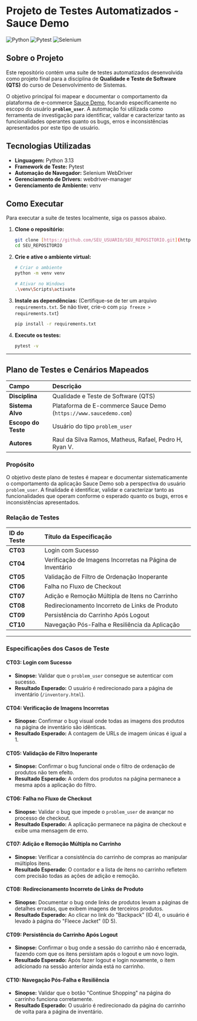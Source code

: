 # Projeto de Testes Automatizados - Sauce Demo

![Python](https://img.shields.io/badge/Python-3776AB?style=for-the-badge&logo=python&logoColor=white)
![Pytest](https://img.shields.io/badge/Pytest-0A9EDC?style=for-the-badge&logo=pytest&logoColor=white)
![Selenium](https://img.shields.io/badge/Selenium-43B02A?style=for-the-badge&logo=selenium&logoColor=white)

## Sobre o Projeto

Este repositório contém uma suíte de testes automatizados desenvolvida como projeto final para a disciplina de **Qualidade e Teste de Software (QTS)** do curso de Desenvolvimento de Sistemas.

O objetivo principal foi mapear e documentar o comportamento da plataforma de e-commerce [Sauce Demo](https://www.saucedemo.com), focando especificamente no escopo do usuário **`problem_user`**. A automação foi utilizada como ferramenta de investigação para identificar, validar e caracterizar tanto as funcionalidades operantes quanto os bugs, erros e inconsistências apresentados por este tipo de usuário.

## Tecnologias Utilizadas

* **Linguagem:** Python 3.13
* **Framework de Teste:** Pytest
* **Automação de Navegador:** Selenium WebDriver
* **Gerenciamento de Drivers:** webdriver-manager
* **Gerenciamento de Ambiente:** venv

## Como Executar

Para executar a suíte de testes localmente, siga os passos abaixo.

1.  **Clone o repositório:**
    ```bash
    git clone [https://github.com/SEU_USUARIO/SEU_REPOSITORIO.git](https://github.com/SEU_USUARIO/SEU_REPOSITORIO.git)
    cd SEU_REPOSITORIO
    ```

2.  **Crie e ative o ambiente virtual:**
    ```bash
    # Criar o ambiente
    python -m venv venv

    # Ativar no Windows
    .\venv\Scripts\activate
    ```

3.  **Instale as dependências:**
    (Certifique-se de ter um arquivo `requirements.txt`. Se não tiver, crie-o com `pip freeze > requirements.txt`)
    ```bash
    pip install -r requirements.txt
    ```

4.  **Execute os testes:**
    ```bash
    pytest -v
    ```

---

## Plano de Testes e Cenários Mapeados

| Campo | Descrição |
| :--- | :--- |
| **Disciplina** | Qualidade e Teste de Software (QTS) |
| **Sistema Alvo**| Plataforma de E-commerce Sauce Demo (`https://www.saucedemo.com`) |
| **Escopo do Teste**| Usuário do tipo `problem_user` |
| **Autores**| Raul da Silva Ramos, Matheus, Rafael, Pedro H, Ryan V. |

### Propósito

O objetivo deste plano de testes é mapear e documentar sistematicamente o comportamento da aplicação Sauce Demo sob a perspectiva do usuário `problem_user`. A finalidade é identificar, validar e caracterizar tanto as funcionalidades que operam conforme o esperado quanto os bugs, erros e inconsistências apresentados.

### Relação de Testes

| ID do Teste | Título da Especificação |
| :--- | :--- |
| **CT03** | Login com Sucesso |
| **CT04** | Verificação de Imagens Incorretas na Página de Inventário |
| **CT05** | Validação de Filtro de Ordenação Inoperante |
| **CT06** | Falha no Fluxo de Checkout |
| **CT07** | Adição e Remoção Múltipla de Itens no Carrinho |
| **CT08** | Redirecionamento Incorreto de Links de Produto |
| **CT09** | Persistência do Carrinho Após Logout |
| **CT10** | Navegação Pós-Falha e Resiliência da Aplicação |

---

### Especificações dos Casos de Teste

#### CT03: Login com Sucesso
* **Sinopse:** Validar que o `problem_user` consegue se autenticar com sucesso.
* **Resultado Esperado:** O usuário é redirecionado para a página de inventário (`/inventory.html`).

#### CT04: Verificação de Imagens Incorretas
* **Sinopse:** Confirmar o bug visual onde todas as imagens dos produtos na página de inventário são idênticas.
* **Resultado Esperado:** A contagem de URLs de imagem únicas é igual a 1.

#### CT05: Validação de Filtro Inoperante
* **Sinopse:** Confirmar o bug funcional onde o filtro de ordenação de produtos não tem efeito.
* **Resultado Esperado:** A ordem dos produtos na página permanece a mesma após a aplicação do filtro.

#### CT06: Falha no Fluxo de Checkout
* **Sinopse:** Validar o bug que impede o `problem_user` de avançar no processo de checkout.
* **Resultado Esperado:** A aplicação permanece na página de checkout e exibe uma mensagem de erro.

#### CT07: Adição e Remoção Múltipla no Carrinho
* **Sinopse:** Verificar a consistência do carrinho de compras ao manipular múltiplos itens.
* **Resultado Esperado:** O contador e a lista de itens no carrinho refletem com precisão todas as ações de adição e remoção.

#### CT08: Redirecionamento Incorreto de Links de Produto
* **Sinopse:** Documentar o bug onde links de produtos levam a páginas de detalhes erradas, que exibem imagens de terceiros produtos.
* **Resultado Esperado:** Ao clicar no link do "Backpack" (ID 4), o usuário é levado à página do "Fleece Jacket" (ID 5).

#### CT09: Persistência do Carrinho Após Logout
* **Sinopse:** Confirmar o bug onde a sessão do carrinho não é encerrada, fazendo com que os itens persistam após o logout e um novo login.
* **Resultado Esperado:** Após fazer logout e login novamente, o item adicionado na sessão anterior ainda está no carrinho.

#### CT10: Navegação Pós-Falha e Resiliência
* **Sinopse:** Validar que o botão "Continue Shopping" na página do carrinho funciona corretamente.
* **Resultado Esperado:** O usuário é redirecionado da página do carrinho de volta para a página de inventário.
